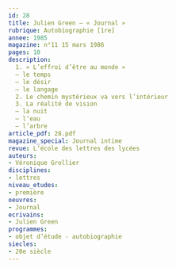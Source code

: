```yaml
---
id: 28
title: Julien Green – « Journal »
rubrique: Autobiographie [1re]
annee: 1985
magazine: n°11 15 mars 1986
pages: 10
description: 
  1. « L’effroi d’être au monde »
  – le temps
  – le désir
  – le langage
  2. Le chemin mystérieux va vers l’intérieur
  3. La réalité de vision
  – la nuit
  – l’eau
  – l’arbre
article_pdf: 28.pdf
magazine_special: Journal intime
revue: L’école des lettres des lycées
auteurs:
- Véronique Grollier
disciplines:
- lettres
niveau_etudes:
- première
oeuvres:
- Journal
ecrivains:
- Julien Green
programmes:
- objet d’étude - autobiographie
siecles:
- 20e siècle
---
```

